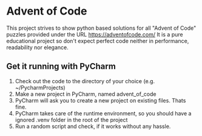 # Advent of Code
This project strives to show python based solutions for all "Advent of Code" puzzles provided under the 
URL https://adventofcode.com/
It is a pure educational project so don't expect perfect code neither in performance, readability nor elegance.

## Get it running with PyCharm

1. Check out the code to the directory of your choice (e.g. ~/PycharmProjects)
2. Make a new project in PyCharm, named advent_of_code
3. PyCharm will ask you to create a new project on existing files. Thats fine.
4. PyCharm takes care of the runtime environment, so you should have a ignored .venv folder in the root of the project
5. Run a random script and check, if it works without any hassle.